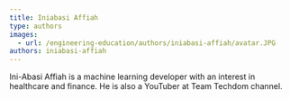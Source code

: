 ```yaml
---
title: Iniabasi Affiah
type: authors
images:
  - url: /engineering-education/authors/iniabasi-affiah/avatar.JPG
authors: iniabasi-affiah
---
```

Ini-Abasi Affiah is a machine learning developer with an interest in healthcare and finance. He is also a YouTuber at Team Techdom channel.

